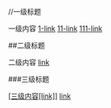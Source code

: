 <!---title:这里是wiki首页-->
<!---date-->

//一级标题

一级内容 [1-link](page1.html) [11-link](index.html) [111-link](test.html)

##二级标题

二级内容 
[link](index.html)

###三级标题

[[三级内容[link]]](index.html)
[link](index.html)



